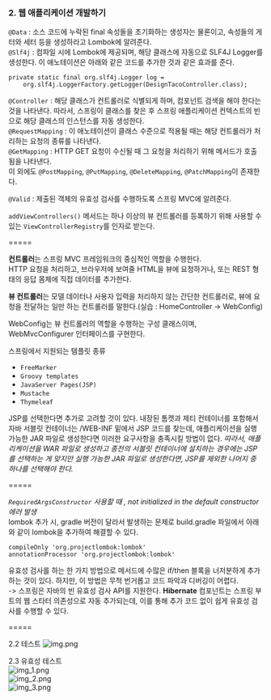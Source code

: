 ### 2. 웹 애플리케이션 개발하기
```@Data``` : 소스 코드에 누락된 final 속성들을 초기화하는 생성자는 물론이고, 속성들의 게터와 세터 등을 생성하라고 Lombok에 알려준다.  
```@Slf4j``` : 컴파일 시에 Lombok에 제공되며, 해당 클래스에 자동으로 SLF4J Logger를 생성한다. 이 애노테이션은 아래와 같은 코드를 추가한 것과 같은 효과를 준다.  
```
private static final org.slf4j.Logger log = 
    org.slf4j.LoggerFactory.getLogger(DesignTacoController.class);
```
  
```@Controller``` : 해당 클래스가 컨트롤러로 식별되게 하며, 컴포넌트 검색을 해야 한다는 것을 나타낸다. 따라서, 스프링이 클래스를 찾은 후 스프링 애플리케이션 컨텍스트의 빈으로 해당 클래스의 인스턴스를 자동 생성한다.  
```@RequestMapping``` : 이 애노테이션이 클래스 수준으로 적용될 때는 해당 컨트롤러가 처리하는 요청의 종류를 나타낸다.  
```@GetMapping``` : HTTP GET 요청이 수신될 때 그 요청을 처리하기 위해 메서드가 호출됨을 나타낸다.  
이 외에도 ```@PostMapping```, ```@PutMapping```, ```@DeleteMapping```, ```@PatchMapping```이 존재한다.

```@Valid``` : 제출된 객체의 유효성 검사를 수행하도록 스프링 MVC에 알려준다.

```addViewControllers()``` 메서드는 하나 이상의 뷰 컨트롤러를 등록하기 위해 사용할 수 있는 ```ViewControllerRegistry```를 인자로 받는다.

=====  

**컨트롤러**는 스프링 MVC 프레임워크의 중심적인 역할을 수행한다.  
HTTP 요청을 처리하고, 브라우저에 보여줄 HTML을 뷰에 요청하거나, 또는 REST 형태의 응답 몸체에 직접 데이터를 추가한다.
  

**뷰 컨트롤러**는 모델 데이터나 사용자 입력을 처리하지 않는 간단한 컨트롤러로, 뷰에 요청을 전달하는 일만 하는 컨트롤러를 말한다.(실습 : HomeController -> WebConfig)

WebConfig는 뷰 컨트롤러의 역할을 수행하는 구성 클래스이며, WebMvcConfigurer 인터페이스를 구현한다.
  

스프링에서 지원되는 템플릿 종류
- ```FreeMarker```
- ```Groovy templates```
- ```JavaServer Pages(JSP)```
- ```Mustache```
- ```Thymeleaf```

JSP를 선택한다면 추가로 고려할 것이 있다. 내장된 톰캣과 제티 컨테이너를 포함해서 자바 서블릿 컨테이너는 /WEB-INF 밑에서 JSP 코드를 찾는데, 애플리케이션을 실행 가능한 JAR 파일로 생성한다면 이러한 요구사항을 충족시킬 방법이 없다. *따라서, 애플리케이션을 WAR 파일로 생성하고 종전의 서블릿 컨테이너에 설치하는 경우에는 JSP를 선택하는 게 맞지만 실행 가능한 JAR 파일로 생성한다면, JSP를 제외한 나머지 중 하나를 선택해야 한다.*

=====

*```RequiredArgsConstructor``` 사용할 때 , not initialized in the default constructor 에러 발생*  
lombok 추가 시, gradle 버전이 달라서 발생하는 문제로 build.gradle 파일에서 아래와 같이 lombok을 추가하여 해결할 수 있다.
```
compileOnly 'org.projectlombok:lombok'
annotationProcessor 'org.projectlombok:lombok'
```


유효성 검사를 하는 한 가지 방법으로 메서드에 수많은 if/then 블록을 너저분하게 추가하는 것이 있다. 하지만, 이 방법은 무척 번거롭고 코드 파악과 디버깅이 어렵다.  
-> 스프링은 자바의 빈 유효성 검사 API를 지원한다.
**Hibernate** 컴포넌트는 스프링 부트의 웹 스타터 의존성으로 자동 추가되는데, 이를 통해 추가 코드 없이 쉽게 유효성 검사를 수행할 수 있다.

=====

2.2 테스트
![img.png](img.png)  


2.3 유효성 테스트  
![img_1.png](img_1.png)  
![img_2.png](img_2.png)  
![img_3.png](img_3.png)  